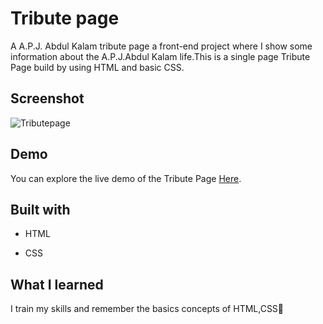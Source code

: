 
# Tribute page
A A.P.J. Abdul Kalam tribute page a front-end project where I show some information about the A.P.J.Abdul Kalam life.This is a single page Tribute Page build by using HTML and basic CSS.

## Screenshot
![Tributepage](https://github.com/user-attachments/assets/d3ae802a-5a5b-4990-9d1f-193b97f213a2)


## Demo
You can explore the live demo of the Tribute Page [Here](https://vandana0456.github.io/Tribute-Page/).


##  Built with
* HTML
+ CSS


## What I learned
I train my skills and remember the basics concepts of HTML,CSS🙂
